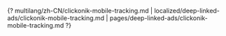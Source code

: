 {? multilang/zh-CN/clickonik-mobile-tracking.md | localized/deep-linked-ads/clickonik-mobile-tracking.md | pages/deep-linked-ads/clickonik-mobile-tracking.md ?}
